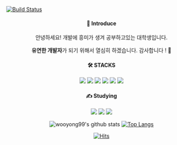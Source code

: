 [![Build Status](https://capsule-render.vercel.app/api?type=waving&color=EEFF00,100:254EDB&animation=fadeIn&desc=by%20Giyhub&descSize=15&descAlign=69&descAlignY=52&text=Yong%27s%20Profile&fontSize=60&fontColor=fcffff&fontAlignY=39&height=250&stroke=ceeae5)](https://travis-ci.org/joemccann/dillinger)

<div align="center">
<h4>📣 Introduce</h4>
안녕하세요! 개발에 흥미가 생겨 공부하고있는 대학생입니다.
                
                
<b>유연한 개발자</b>가 되기 위해서 열심히 하겠습니다. 감사합니다 ! 🙌
</div>

    
<div align=center>
<h4>🛠️ STACKS</h4>
<img src="https://img.shields.io/badge/HTML5-E34F26?style=flat-logo&logo=HTML5&logoColor=white"/>
<img src="https://img.shields.io/badge/css-1572B6?style=flat-logo&logo=css3&logoColor=white">
<img src="https://img.shields.io/badge/C-A8B9CC?style=flat-logo&logo=C&logoColor=white"/> 
<img src="https://img.shields.io/badge/java-007396?style=flat-logo&logo=java&logoColor=white">
<img src="https://img.shields.io/badge/Python-3776AB?style=flat-logo&logo=Python&logoColor=white"/>
<img src="https://img.shields.io/badge/Django-092E20?style=flat-logo&logo=Django&logoColor=white"/>
</div>
    
    
<div align=center>
<h4>✍️ Studying</h4>
<img src="https://img.shields.io/badge/Spring-6DB33F?style=flat-logo&logo=Spring&logoColor=white"/>
<img src="https://img.shields.io/badge/Oracle-F80000?style=flat-logo&logo=Oracle&logoColor=white"/>
<img src="https://img.shields.io/badge/jquery-0769AD?style=flat-logo&logo=jquery&logoColor=white">
</div>


<div align=center>

![wooyong99's github stats](https://github-readme-stats.vercel.app/api?username=wooyong99&show_icons=true)
[![Top Langs](https://github-readme-stats.vercel.app/api/top-langs/?username=wooyong99&layout=compact)](https://github.com/anuraghazra/github-readme-stats)

</div>

<div align=center>

[![Hits](https://hits.seeyoufarm.com/api/count/incr/badge.svg?url=https%3A%2F%2Fgithub.com%2Fwooyong99&count_bg=%234CAED5&title_bg=%23BCC4C6&icon=&icon_color=%23FFFFFF&title=hits&edge_flat=false)](https://hits.seeyoufarm.com)

</div>
